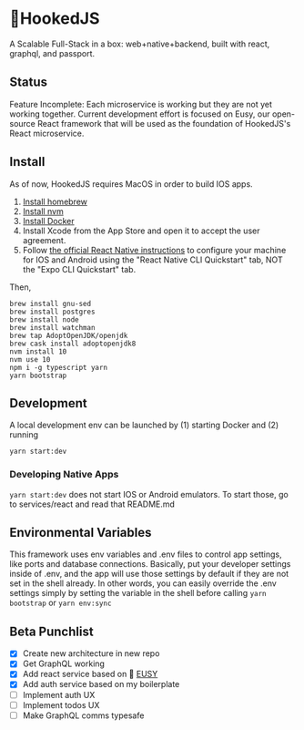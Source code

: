 # 🍰HookedJS

A Scalable Full-Stack in a box: web+native+backend, built with react, graphql, and passport.

## Status

Feature Incomplete: Each microservice is working but they are not yet working together. Current development effort is focused on Eusy, our open-source React framework that will be used as the foundation of HookedJS's React microservice.

## Install

As of now, HookedJS requires MacOS in order to build IOS apps.

1. [Install homebrew](https://brew.sh/)
2. [Install nvm](https://github.com/nvm-sh/nvm#install--update-script)
3. [Install Docker](https://docs.docker.com/docker-for-mac/install/)
1. Install Xcode from the App Store and open it to accept the user agreement.
2. Follow [the official React Native instructions](https://facebook.github.io/react-native/docs/getting-started.html) to configure your machine for IOS and Android using the "React Native CLI Quickstart" tab, NOT the "Expo CLI Quickstart" tab.

Then, 

```
brew install gnu-sed
brew install postgres
brew install node
brew install watchman
brew tap AdoptOpenJDK/openjdk
brew cask install adoptopenjdk8
nvm install 10
nvm use 10
npm i -g typescript yarn
yarn bootstrap
```

## Development

A local development env can be launched by (1) starting Docker and (2) running 

```
yarn start:dev
```

### Developing Native Apps

`yarn start:dev` does not start IOS or Android emulators. To start those, go to services/react and read that README.md

## Environmental Variables

This framework uses env variables and .env files to control app settings, 
like ports and database connections. Basically, put your developer settings
inside of .env, and the app will use those settings by default if
they are not set in the shell already. In other words, you can easily 
override the .env settings simply by setting the variable in the 
shell before calling `yarn bootstrap` or `yarn env:sync`


## Beta Punchlist

- [x] Create new architecture in new repo
- [x] Get GraphQL working
- [x] Add react service based on 🍰 [EUSY](https://github.com/hookedjs/eusy)
- [x] Add auth service based on my boilerplate
- [ ] Implement auth UX
- [ ] Implement todos UX
- [ ] Make GraphQL comms typesafe
